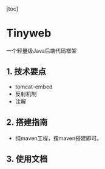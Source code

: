 [toc]



# Tinyweb

一个轻量级Java后端代码框架



## 1. 技术要点

* tomcat-embed
* 反射机制
* 注解



## 2. 搭建指南

* 纯maven工程，按maven搭建即可。



## 3. 使用文档

